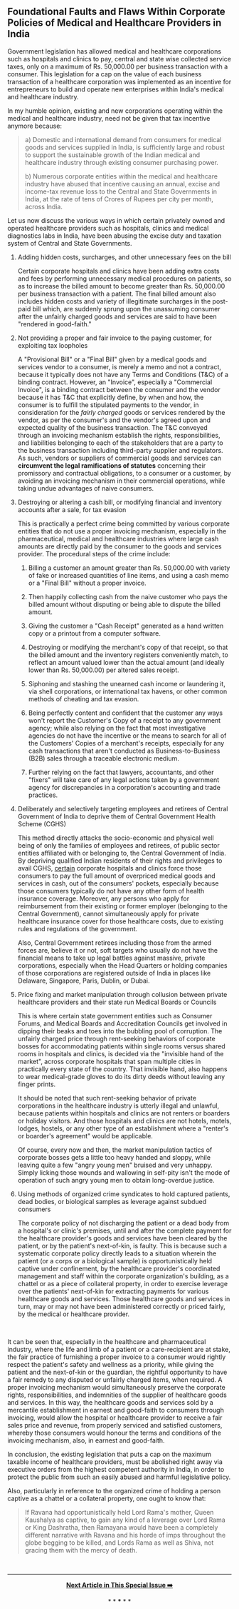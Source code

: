 ## Foundational Faults and Flaws Within Corporate Policies of Medical and Healthcare Providers in India  

Government legislation has allowed medical and healthcare corporations such as hospitals and clinics to pay, central and state wise collected service taxes, only on a maximum of Rs. 50,000.00 per business transaction with a consumer. This legislation for a cap on the value of each business transaction of a healthcare corporation was implemented as an incentive for entrepreneurs to build and operate new enterprises within India's medical and healthcare industry.  

In my humble opinion, existing and new corporations operating within the medical and healthcare industry, need not be given that tax incentive anymore because:  

>a) Domestic and international demand from consumers for medical goods and services supplied in India, is sufficiently large and robust to support the sustainable growth of the Indian medical and healthcare industry through existing consumer purchasing power.   
>
>b) Numerous corporate entities within the medical and healthcare industry have abused that incentive causing an annual, excise and income-tax revenue loss to the Central and State Governments in India, at the rate of tens of Crores of Rupees per city per month, across India. 

Let us now discuss the various ways in which certain privately owned and operated healthcare providers such as hospitals, clinics and medical diagnostics labs in India, have been abusing the excise duty and taxation system of Central and State Governments.  

1. Adding hidden costs, surcharges, and other unnecessary fees on the bill  

    Certain corporate hospitals and clinics have been adding extra costs and fees by performing unnecessary medical procedures on patients, so as to increase the billed amount to become greater than Rs. 50,000.00 per business transaction with a patient. The final billed amount also includes hidden costs and variety of illegitimate surcharges in the post-paid bill which, are suddenly sprung upon the unassuming consumer after the unfairly charged goods and services are said to have been "rendered in good-faith."  
	
1. Not providing a proper and fair invoice to the paying customer, for exploiting tax loopholes  

    A "Provisional Bill" or a "Final Bill" given by a medical goods and services vendor to a consumer, is merely a memo and not a contract, because it typically does not have any Terms and Conditions (T&C) of a binding contract. However, an "Invoice", especially a "Commercial Invoice", is a binding contract between the consumer and the vendor because it has T&C that explicitly define, by when and how, the consumer is to fulfill the stipulated payments to the vendor, in consideration for the *fairly charged* goods or services rendered by the vendor, as per the consumer's and the vendor's agreed upon and expected quality of the business transaction. The T&C conveyed through an invoicing mechanism establish the rights, responsibilities, and liabilities belonging to each of the stakeholders that are a party to the business transaction including third-party supplier and regulators. As such, vendors or suppliers of commercial goods and services can **circumvent the legal ramifications of statutes** concerning their promissory and contractual obligations, to a consumer or a customer, by avoiding an invoicing mechanism in their commercial operations, while taking undue advantages of naive consumers.  
	
1. Destroying or altering a cash bill, or modifying financial and inventory accounts after a sale, for tax evasion  

	This is practically a perfect crime being committed by various corporate entities that do not use a proper invoicing mechanism, especially in the pharmaceutical, medical and healthcare industries where large cash amounts are directly paid by the consumer to the goods and services provider. The procedural steps of the crime include: 

	1. Billing a customer an amount greater than Rs. 50,000.00 with variety of fake or increased quantities of line items, and using a cash memo or a "Final Bill" without a proper invoice.  
	
	1. Then happily collecting cash from the naive customer who pays the billed amount without disputing or being able to dispute the billed amount.  
	
	1. Giving the customer a "Cash Receipt" generated as a hand written copy or a printout from a computer software.  
	
	1. Destroying or modifying the merchant's copy of that receipt, so that the billed amount and the inventory registers conveniently match, to reflect an amount valued lower than the actual amount (and ideally lower than Rs. 50,000.00) per altered sales receipt.  
	
	1. Siphoning and stashing the unearned cash income or laundering it, via shell corporations, or international tax havens, or other common methods of cheating and tax evasion.  
	
	1. Being perfectly content and confident that the customer any ways won't report the Customer's Copy of a receipt to any government agency; while also relying on the fact that most investigative agencies do not have the incentive or the means to search for all of the Customers' Copies of a merchant's receipts, especially for any cash transactions that aren't conducted as Business-to-Business (B2B) sales through a traceable electronic medium.  
	
	1. Further relying on the fact that lawyers, accountants, and other "fixers" will take care of any legal actions taken by a government agency for discrepancies in a corporation's accounting and trade practices.  
	
1. Deliberately and selectively targeting employees and retirees of Central Government of India to deprive them of Central Government Health Scheme (CGHS)

	This method directly attacks the socio-economic and physical well being of only the families of employees and retirees, of public sector entities affiliated with or belonging to, the Central Government of India. By depriving qualified Indian residents of their rights and privileges to avail CGHS, <ins>certain</ins> corporate hospitals and clinics force those consumers to pay the full amount of overpriced medical goods and services in cash, out of the consumers' pockets, especially because those consumers typically do not have any other form of health insurance coverage. Moreover, any persons who apply for reimbursement from their existing or former employer (belonging to the Central Government), cannot simultaneously apply for private healthcare insurance cover for those healthcare costs, due to existing rules and regulations of the government. 
	
	Also, Central Government retirees including those from the armed forces are, believe it or not, soft targets who usually do not have the financial means to take up legal battles against massive, private corporations, especially when the Head Quarters or holding companies of those corporations are registered outside of India in places like Delaware, Singapore, Paris, Dublin, or Dubai.  
	
1. Price fixing and market manipulation through collusion between private healthcare providers and their state run Medical Boards or Councils 

	This is where certain state government entities such as Consumer Forums, and Medical Boards and Accreditation Councils get involved in dipping their beaks and toes into the bubbling pool of corruption. The unfairly charged price through rent-seeking behaviors of corporate bosses for accommodating patients within single rooms versus shared rooms in hospitals and clinics, is decided via the "invisible hand of the market", across corporate hospitals that span multiple cities in practically every state of the country. That invisible hand, also happens to wear medical-grade gloves to do its dirty deeds without leaving any finger prints. 
	
	It should be noted that such rent-seeking behavior of private corporations in the healthcare industry is utterly illegal and unlawful, because patients within hospitals and clinics are not renters or boarders or holiday visitors. And those hospitals and clinics are not hotels, motels, lodges, hostels, or any other type of an establishment where a "renter's or boarder's agreement" would be applicable. 
	
	Of course, every now and then, the market manipulation tactics of corporate bosses gets a little too heavy handed and sloppy, while leaving quite a few "angry young men" bruised and very unhappy. Simply licking those wounds and wallowing in self-pity isn't the mode of operation of such angry young men to obtain long-overdue justice. 
	
1. Using methods of organized crime syndicates to hold captured patients, dead bodies, or biological samples as leverage against subdued consumers  

    The corporate policy of not discharging the patient or a dead body from a hospital's or clinic's premises, until and after the complete payment for the healthcare provider's goods and services have been cleared by the patient, or by the patient's next-of-kin, is faulty. This is because such a systematic corporate policy directly leads to a situation wherein the patient (or a corps or a biological sample) is opportunistically held captive under confinement, by the healthcare provider's coordinated management and staff within the corporate organization's building, as a chattel or as a piece of collateral property, in order to exercise leverage over the patients' next-of-kin for extracting payments for various healthcare goods and services. Those healthcare goods and services in turn, may or may not have been administered correctly or priced fairly, by the medical or healthcare provider.  
	
<br>
	
It can be seen that, especially in the healthcare and pharmaceutical industry, where the life and limb of a patient or a care-recipient are at stake, the fair practice of furnishing a proper invoice to a consumer would rightly respect the patient's safety and wellness as a priority, while giving the patient and the next-of-kin or the guardian, the rightful opportunity to have a fair remedy to any disputed or unfairly charged items, when required. A proper invoicing mechanism would simultaneously preserve the corporate rights, responsibilities, and indemnities of the supplier of healthcare goods and services. In this way, the healthcare goods and services sold by a mercantile establishment in earnest and good-faith to consumers through invoicing, would allow the hospital or healthcare provider to receive a fair sales price and revenue, from properly serviced and satisfied customers, whereby those consumers would honour the terms and conditions of the invoicing mechanism, also, in earnest and good-faith. 

In conclusion, the existing legislation that puts a cap on the maximum taxable income of healthcare providers, must be abolished right away via executive orders from the highest competent authority in India, in order to protect the public from such an easily abused and harmful legislative policy. 

Also, particularly in reference to the organized crime of holding a person captive as a chattel or a collateral property, one ought to know that:  

>If Ravana had opportunistically held Lord Rama's mother, Queen Kaushalya as captive, to gain any kind of a leverage over Lord Rama or King Dashratha, then Ramayana would have been a completely different narrative with Ravana and his horde of imps throughout the globe begging to be killed, and Lords Rama as well as Shiva, not gracing them with the mercy of death.  

<br>

---

<div align="center">
  
  **[Next Article in This Special Issue :arrow_right:][Next]** 

  [Next]: https://github.com/just-noticeable/damroo/blob/main/rectifying-the-rent-seeking-behaviors-of-certain-hospitals.md

  
  <p>* * <b>*</b> * *</p> 
  
</div>
